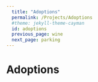 ```yaml
---
  title: "Adoptions"
  permalink: /Projects/Adoptions
  #theme: jekyll-theme-cayman
  id: adoptions
  previous_page: wine
  next_page: parking
---
```


# Adoptions
